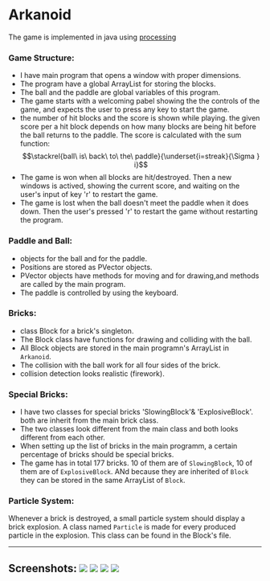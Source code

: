 # Arkanoid

The game is implemented in java using [processing](https://processing.org/)
### Game Structure:
+ I have main program that opens a window with proper dimensions.
+ The program have a global ArrayList for storing the blocks.
+ The ball and the paddle are global variables of this program.
+ The game starts with a welcoming pabel showing the the controls of the game, and expects the user to press any key to start the game.
+ the number of hit blocks and the score is shown while playing. the given score per a hit block depends on how many blocks are being hit before the ball returns to the paddle. The score is calculated with the sum function: $$\stackrel{ball\ is\ back\ to\ the\ paddle}{\underset{i=streak}{\Sigma } i}$$
+ The game is won when all blocks are hit/destroyed. Then a new windows is actived, showing the current score, and waiting on the user's input of key 'r' to restart the game.
+ The game is lost when the ball doesn't meet the paddle when it does down. Then the user's pressed 'r' to restart the game without restarting the program.

### Paddle and Ball:
+ objects for the ball and for the paddle.
+ Positions are stored as PVector objects.
+ PVector objects have methods for moving and for drawing,and  methods are called by the main program.
+ The paddle is controlled by using the keyboard.

### Bricks:
+ class Block for a brick's singleton.
+ The Block class have functions for drawing and colliding with the ball.
+ All Block objects are stored in the main programn's ArrayList in `Arkanoid`.
+ The collision with the ball work for all four sides of the brick.
+ collision detection looks realistic (firework).

### Special Bricks:
+ I have two classes for special bricks 'SlowingBlock'&amp; 'ExplosiveBlock'. both are inherit from the main brick class.
+ The two classes look different from the main class and both  looks different from each other.
+ When setting up the list of bricks in the main programm, a certain percentage of bricks should be special bricks.
+ The game has in total 177 bricks. 10 of them are of `SlowingBlock`, 10 of them are of `ExplosiveBlock`. ANd because they are inherited of `Block` they can be stored in the same ArrayList of `Block`.

### Particle System:
Whenever a brick is destroyed, a small particle system should display a brick explosion. A class named `Particle` is made for every produced particle in the explosion. This class can be found in the Block's file.

----

## Screenshots: ![](https://hackmd.informatik.uni-bremen.de/uploads/upload_5f11e93a39550b63a99a031b90c1bd32.png) ![](https://hackmd.informatik.uni-bremen.de/uploads/upload_79ce3f9dfce3c316e47ec0c874c64df1.png) ![](https://hackmd.informatik.uni-bremen.de/uploads/upload_f1ab023285d6af26f53cc30bf6dc27ab.png) ![](https://hackmd.informatik.uni-bremen.de/uploads/upload_7d56100b95296f4cff258db7ed9d9ba2.png)
